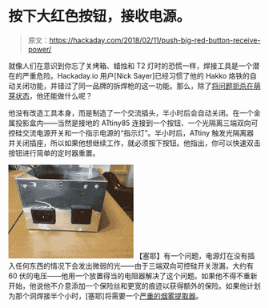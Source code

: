 # 按下大红色按钮，接收电源。

> 原文：<https://hackaday.com/2018/02/11/push-big-red-button-receive-power/>

就像人们在意识到你忘了关烤箱、蜡烛和 T2 灯时的恐慌一样，焊接工具是一个潜在的严重危险。Hackaday.io 用户[Nick Sayer]已经习惯了他的 Hakko 烙铁的自动关闭功能，并错过了同一品牌的拆焊枪的这一功能。那么，除了[将问题扼杀在萌芽状态](https://hackaday.io/project/33765-ac-safety-timer)，他还能做什么呢？

他没有改造工具本身，而是制造了一个交流插头，半小时后会自动关闭。在一个金属投影盒内——当然是接地的 ATtiny85 连接到一个按钮、一个光隔离三端双向可控硅交流电源开关和一个指示电源的“指示灯”。半小时后，ATtiny 触发光隔离器并关闭插座，所以如果他想继续工作，就必须按下按钮。他指出，你可以快速双击按钮进行简单的定时器重置。

[![](img/908e43175495cdc7d0172854f47335fc.png)](https://hackaday.com/wp-content/uploads/2018/02/7754091517550099985.jpeg) 【塞耶】有一个问题，电源灯在没有插入任何东西的情况下会发出微弱的光——由于三端双向可控硅开关泄漏，大约有 60 伏的电压——他用一个放置得当的电阻器解决了这个问题。如果他不得不重新开始，他说他不介意添加一个保险丝和更宽的痕迹以获得额外的保险。如果他计划为那个洞焊接半个小时，[塞耶]将需要一个[严重的烟雾提取器](https://hackaday.com/2013/11/30/over-powered-fume-hood-is-awesome/)。